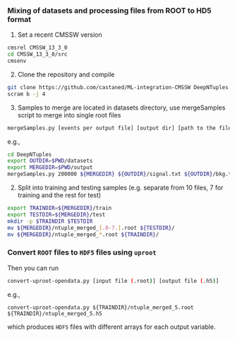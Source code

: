 ### Mixing of datasets and processing files from ROOT to HD5 format


1. Set a recent CMSSW version

```bash
cmsrel CMSSW_13_3_0
cd CMSSW_13_3_0/src
cmsenv
```

2. Clone the repository  and compile 

```bash
git clone https://github.com/castaned/ML-integration-CMSSW DeepNTuples
scram b -j 4
```

3. Samples to merge are located in datasets directory, use mergeSamples script to merge into single root files

```bash
mergeSamples.py [events per output file] [output dir] [path to the filelist produced in step 1]
```
e.g.,
```bash
cd DeepNTuples
export OUTDIR=$PWD/datasets 
export MERGEDIR=$PWD/output
mergeSamples.py 200000 ${MERGEDIR} ${OUTDIR}/signal.txt ${OUTDIR}/bkg.txt
```

2. Split into training and testing samples (e.g. separate from 10 files, 7 for training and the rest for test)

```bash
export TRAINDIR=${MERGEDIR}/train
export TESTDIR=${MERGEDIR}/test
mkdir -p $TRAINDIR $TESTDIR
mv ${MERGEDIR}/ntuple_merged_[.0-7.].root ${TESTDIR}/
mv ${MERGEDIR}/ntuple_merged_*.root ${TRAINDIR}/
```


### Convert `ROOT` files to `HDF5` files using `uproot`

Then you can run
```bash
convert-uproot-opendata.py [input file (.root)] [output file (.h5)]
```
e.g.,
```
convert-uproot-opendata.py ${TRAINDIR}/ntuple_merged_5.root ${TRAINDIR}/ntuple_merged_5.h5
```
which produces `HDF5` files with different arrays for each output variable.

